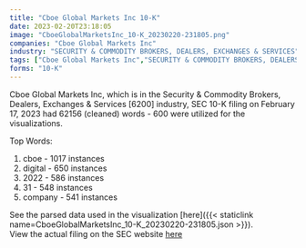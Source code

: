 ```yaml
---
title: "Cboe Global Markets Inc 10-K"
date: 2023-02-20T23:18:05
image: "CboeGlobalMarketsInc_10-K_20230220-231805.png"
companies: "Cboe Global Markets Inc"
industry: "SECURITY & COMMODITY BROKERS, DEALERS, EXCHANGES & SERVICES"
tags: ["Cboe Global Markets Inc","SECURITY & COMMODITY BROKERS, DEALERS, EXCHANGES & SERVICES","02-17-2023","10-K"]
forms: "10-K"
---
```

Cboe Global Markets Inc, which is in the Security & Commodity Brokers, Dealers, Exchanges & Services [6200] industry, SEC 10-K filing on February 17, 2023 had 62156 (cleaned) words - 600 were utilized for the visualizations.

Top Words:
1. cboe - 1017 instances
2. digital - 650 instances
3. 2022 - 586 instances
4. 31 - 548 instances
5. company - 541 instances


See the parsed data used in the visualization [here]({{< staticlink name=CboeGlobalMarketsInc_10-K_20230220-231805.json >}}).  
View the actual filing on the SEC website [here](https://www.sec.gov/Archives/edgar/data/1374310/0001558370-23-001489.txt)